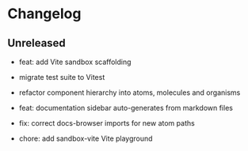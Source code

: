 # Changelog

## Unreleased
- feat: add Vite sandbox scaffolding

- migrate test suite to Vitest

- refactor component hierarchy into atoms, molecules and organisms

- feat: documentation sidebar auto-generates from markdown files

- fix: correct docs-browser imports for new atom paths
- chore: add sandbox-vite Vite playground


